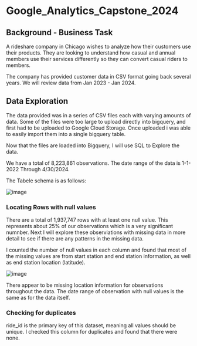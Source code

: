 # Google_Analytics_Capstone_2024

## Background - Business Task

A rideshare company in Chicago wishes to analyze how their customers use their products. They are looking to understand how casual and annual members use their services differently so they can convert casual riders to members. 

The company has provided customer data in CSV format going back several years. We will review data from Jan 2023 - Jan 2024. 

## Data Exploration

The data provided was in a series of CSV files each with varying amounts of data. Some of the files were too large to upload directly into bigquery, and first had to be uploaded to Google Cloud Storage. Once uploaded i was able to easily import them into a single bigquery table. 

Now that the files are loaded into Bigquery, I will use SQL to Explore the data. 

We have a total of 8,223,861 observations. The date range of the data is 1-1-2022 Through 4/30/2024. 

The Tabele schema is as follows:

![image](https://github.com/user-attachments/assets/84d619a1-f03d-45cc-99a2-a1ccdee9370b)


### Locating Rows with null values

There are a total of 1,937,747 rows with at least one null value. This represents about 25% of our observations which is a very significant numnber. Next I will explore these observiations with missing data in more detail to see if there are any patterns in the missing data. 

I counted the number of null values in each column and found that most of the missing values are from start station and end station information, as well as end station location (latitude).   

![image](https://github.com/user-attachments/assets/93aaf79c-f413-4ce8-a21b-6813bf6bf709)

There appear to be missing location information for observations throughout the data. The date range of observation with null values is the same as for the data itself. 

### Checking for duplicates

ride_id is the primary key of this dataset, meaning all values should be unique. I checked this column for duplicates and found that there were none. 



